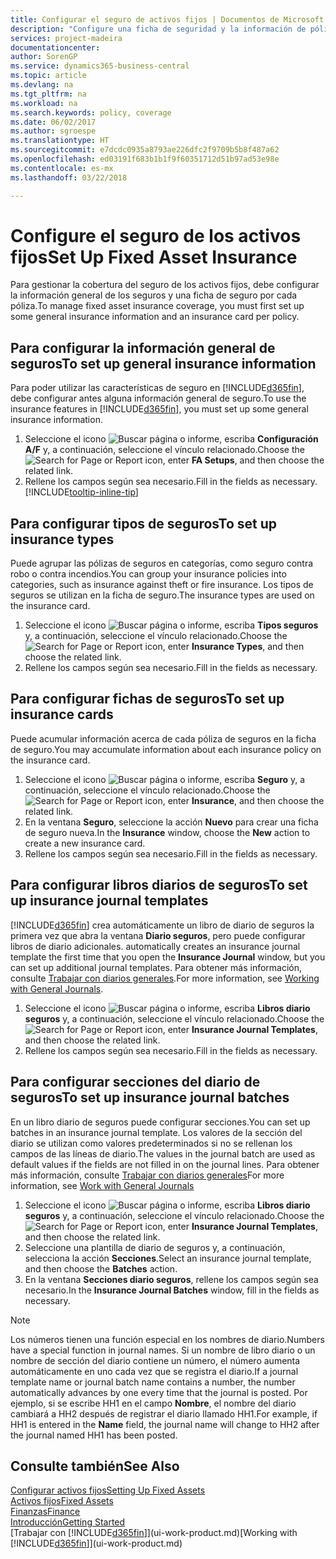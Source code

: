 ```yaml
---
title: Configurar el seguro de activos fijos | Documentos de Microsoft
description: "Configure una ficha de seguridad y la información de póliza de seguro general para administrar la cobertura del seguro de los activos fijos."
services: project-madeira
documentationcenter: 
author: SorenGP
ms.service: dynamics365-business-central
ms.topic: article
ms.devlang: na
ms.tgt_pltfrm: na
ms.workload: na
ms.search.keywords: policy, coverage
ms.date: 06/02/2017
ms.author: sgroespe
ms.translationtype: HT
ms.sourcegitcommit: e7dcdc0935a8793ae226dfc2f9709b5b8f487a62
ms.openlocfilehash: ed03191f683b1b1f9f60351712d51b97ad53e98e
ms.contentlocale: es-mx
ms.lasthandoff: 03/22/2018

---
```

# <a name="set-up-fixed-asset-insurance"></a><span data-ttu-id="dbe83-103">Configure el seguro de los activos fijos</span><span class="sxs-lookup"><span data-stu-id="dbe83-103">Set Up Fixed Asset Insurance</span></span>
<span data-ttu-id="dbe83-104">Para gestionar la cobertura del seguro de los activos fijos, debe configurar la información general de los seguros y una ficha de seguro por cada póliza.</span><span class="sxs-lookup"><span data-stu-id="dbe83-104">To manage fixed asset insurance coverage, you must first set up some general insurance information and an insurance card per policy.</span></span>

## <a name="to-set-up-general-insurance-information"></a><span data-ttu-id="dbe83-105">Para configurar la información general de seguros</span><span class="sxs-lookup"><span data-stu-id="dbe83-105">To set up general insurance information</span></span>
<span data-ttu-id="dbe83-106">Para poder utilizar las características de seguro en [!INCLUDE[d365fin](includes/d365fin_md.md)], debe configurar antes alguna información general de seguro.</span><span class="sxs-lookup"><span data-stu-id="dbe83-106">To use the insurance features in [!INCLUDE[d365fin](includes/d365fin_md.md)], you must set up some general insurance information.</span></span>  

1. <span data-ttu-id="dbe83-107">Seleccione el icono ![Buscar página o informe](media/ui-search/search_small.png "icono Buscar página o informe"), escriba **Configuración A/F** y, a continuación, seleccione el vínculo relacionado.</span><span class="sxs-lookup"><span data-stu-id="dbe83-107">Choose the ![Search for Page or Report](media/ui-search/search_small.png "Search for Page or Report icon") icon, enter **FA Setups**, and then choose the related link.</span></span>  
2. <span data-ttu-id="dbe83-108">Rellene los campos según sea necesario.</span><span class="sxs-lookup"><span data-stu-id="dbe83-108">Fill in the fields as necessary.</span></span> [!INCLUDE[tooltip-inline-tip](includes/tooltip-inline-tip_md.md)]  

## <a name="to-set-up-insurance-types"></a><span data-ttu-id="dbe83-109">Para configurar tipos de seguros</span><span class="sxs-lookup"><span data-stu-id="dbe83-109">To set up insurance types</span></span>
<span data-ttu-id="dbe83-110">Puede agrupar las pólizas de seguros en categorías, como seguro contra robo o contra incendios.</span><span class="sxs-lookup"><span data-stu-id="dbe83-110">You can group your insurance policies into categories, such as insurance against theft or fire insurance.</span></span> <span data-ttu-id="dbe83-111">Los tipos de seguros se utilizan en la ficha de seguro.</span><span class="sxs-lookup"><span data-stu-id="dbe83-111">The insurance types are used on the insurance card.</span></span>

1. <span data-ttu-id="dbe83-112">Seleccione el icono ![Buscar página o informe](media/ui-search/search_small.png "icono Buscar página o informe"), escriba **Tipos seguros** y, a continuación, seleccione el vínculo relacionado.</span><span class="sxs-lookup"><span data-stu-id="dbe83-112">Choose the ![Search for Page or Report](media/ui-search/search_small.png "Search for Page or Report icon") icon, enter **Insurance Types**, and then choose the related link.</span></span>  
2. <span data-ttu-id="dbe83-113">Rellene los campos según sea necesario.</span><span class="sxs-lookup"><span data-stu-id="dbe83-113">Fill in the fields as necessary.</span></span>

## <a name="to-set-up-insurance-cards"></a><span data-ttu-id="dbe83-114">Para configurar fichas de seguros</span><span class="sxs-lookup"><span data-stu-id="dbe83-114">To set up insurance cards</span></span>
<span data-ttu-id="dbe83-115">Puede acumular información acerca de cada póliza de seguros en la ficha de seguro.</span><span class="sxs-lookup"><span data-stu-id="dbe83-115">You may accumulate information about each insurance policy on the insurance card.</span></span>  

1. <span data-ttu-id="dbe83-116">Seleccione el icono ![Buscar página o informe](media/ui-search/search_small.png "icono Buscar página o informe"), escriba **Seguro** y, a continuación, seleccione el vínculo relacionado.</span><span class="sxs-lookup"><span data-stu-id="dbe83-116">Choose the ![Search for Page or Report](media/ui-search/search_small.png "Search for Page or Report icon") icon, enter **Insurance**, and then choose the related link.</span></span>  
2. <span data-ttu-id="dbe83-117">En la ventana **Seguro**, seleccione la acción **Nuevo** para crear una ficha de seguro nueva.</span><span class="sxs-lookup"><span data-stu-id="dbe83-117">In the **Insurance** window, choose the **New** action to create a  new insurance card.</span></span>  
3. <span data-ttu-id="dbe83-118">Rellene los campos según sea necesario.</span><span class="sxs-lookup"><span data-stu-id="dbe83-118">Fill in the fields as necessary.</span></span>

## <a name="to-set-up-insurance-journal-templates"></a><span data-ttu-id="dbe83-119">Para configurar libros diarios de seguros</span><span class="sxs-lookup"><span data-stu-id="dbe83-119">To set up insurance journal templates</span></span>
[!INCLUDE[d365fin](includes/d365fin_md.md)]<span data-ttu-id="dbe83-120"> crea automáticamente un libro de diario de seguros la primera vez que abra la ventana **Diario seguros**, pero puede configurar libros de diario adicionales.</span><span class="sxs-lookup"><span data-stu-id="dbe83-120"> automatically creates an insurance journal template the first time that you open the **Insurance Journal** window, but you can set up additional journal templates.</span></span> <span data-ttu-id="dbe83-121">Para obtener más información, consulte [Trabajar con diarios generales](ui-work-general-journals.md).</span><span class="sxs-lookup"><span data-stu-id="dbe83-121">For more information, see [Working with General Journals](ui-work-general-journals.md).</span></span>  

1. <span data-ttu-id="dbe83-122">Seleccione el icono ![Buscar página o informe](media/ui-search/search_small.png "icono Buscar página o informe"), escriba **Libros diario seguros** y, a continuación, seleccione el vínculo relacionado.</span><span class="sxs-lookup"><span data-stu-id="dbe83-122">Choose the ![Search for Page or Report](media/ui-search/search_small.png "Search for Page or Report icon") icon, enter **Insurance Journal Templates**, and then choose the related link.</span></span>  
2. <span data-ttu-id="dbe83-123">Rellene los campos según sea necesario.</span><span class="sxs-lookup"><span data-stu-id="dbe83-123">Fill in the fields as necessary.</span></span>

## <a name="to-set-up-insurance-journal-batches"></a><span data-ttu-id="dbe83-124">Para configurar secciones del diario de seguros</span><span class="sxs-lookup"><span data-stu-id="dbe83-124">To set up insurance journal batches</span></span>
<span data-ttu-id="dbe83-125">En un libro diario de seguros puede configurar secciones.</span><span class="sxs-lookup"><span data-stu-id="dbe83-125">You can set up batches in an insurance journal template.</span></span> <span data-ttu-id="dbe83-126">Los valores de la sección del diario se utilizan como valores predeterminados si no se rellenan los campos de las líneas de diario.</span><span class="sxs-lookup"><span data-stu-id="dbe83-126">The values in the journal batch are used as default values if the fields are not filled in on the journal lines.</span></span> <span data-ttu-id="dbe83-127">Para obtener más información, consulte [Trabajar con diarios generales](ui-work-general-journals.md)</span><span class="sxs-lookup"><span data-stu-id="dbe83-127">For more information, see [Work with General Journals](ui-work-general-journals.md)</span></span>  

1. <span data-ttu-id="dbe83-128">Seleccione el icono ![Buscar página o informe](media/ui-search/search_small.png "icono Buscar página o informe"), escriba **Libros diario seguros** y, a continuación, seleccione el vínculo relacionado.</span><span class="sxs-lookup"><span data-stu-id="dbe83-128">Choose the ![Search for Page or Report](media/ui-search/search_small.png "Search for Page or Report icon") icon, enter **Insurance Journal Templates**, and then choose the related link.</span></span>  
2. <span data-ttu-id="dbe83-129">Seleccione una plantilla de diario de seguros y, a continuación, selecciona la acción **Secciones**.</span><span class="sxs-lookup"><span data-stu-id="dbe83-129">Select an insurance journal template, and then choose the **Batches** action.</span></span>
3. <span data-ttu-id="dbe83-130">En la ventana **Secciones diario seguros**, rellene los campos según sea necesario.</span><span class="sxs-lookup"><span data-stu-id="dbe83-130">In the **Insurance Journal Batches** window, fill in the fields as necessary.</span></span>

> [!NOTE]  
>   <span data-ttu-id="dbe83-131">Los números tienen una función especial en los nombres de diario.</span><span class="sxs-lookup"><span data-stu-id="dbe83-131">Numbers have a special function in journal names.</span></span> <span data-ttu-id="dbe83-132">Si un nombre de libro diario o un nombre de sección del diario contiene un número, el número aumenta automáticamente en uno cada vez que se registra el diario.</span><span class="sxs-lookup"><span data-stu-id="dbe83-132">If a journal template name or journal batch name contains a number, the number automatically advances by one every time that the journal is posted.</span></span> <span data-ttu-id="dbe83-133">Por ejemplo, si se escribe HH1 en el campo **Nombre**, el nombre del diario cambiará a HH2 después de registrar el diario llamado HH1.</span><span class="sxs-lookup"><span data-stu-id="dbe83-133">For example, if HH1 is entered in the **Name** field, the journal name will change to HH2 after the journal named HH1 has been posted.</span></span>

## <a name="see-also"></a><span data-ttu-id="dbe83-134">Consulte también</span><span class="sxs-lookup"><span data-stu-id="dbe83-134">See Also</span></span>
[<span data-ttu-id="dbe83-135">Configurar activos fijos</span><span class="sxs-lookup"><span data-stu-id="dbe83-135">Setting Up Fixed Assets</span></span>](fa-setup.md)  
[<span data-ttu-id="dbe83-136">Activos fijos</span><span class="sxs-lookup"><span data-stu-id="dbe83-136">Fixed Assets</span></span>](fa-manage.md)  
[<span data-ttu-id="dbe83-137">Finanzas</span><span class="sxs-lookup"><span data-stu-id="dbe83-137">Finance</span></span>](finance.md)  
[<span data-ttu-id="dbe83-138">Introducción</span><span class="sxs-lookup"><span data-stu-id="dbe83-138">Getting Started</span></span>](product-get-started.md)  
<span data-ttu-id="dbe83-139">[Trabajar con [!INCLUDE[d365fin](includes/d365fin_md.md)]](ui-work-product.md)</span><span class="sxs-lookup"><span data-stu-id="dbe83-139">[Working with [!INCLUDE[d365fin](includes/d365fin_md.md)]](ui-work-product.md)</span></span>

